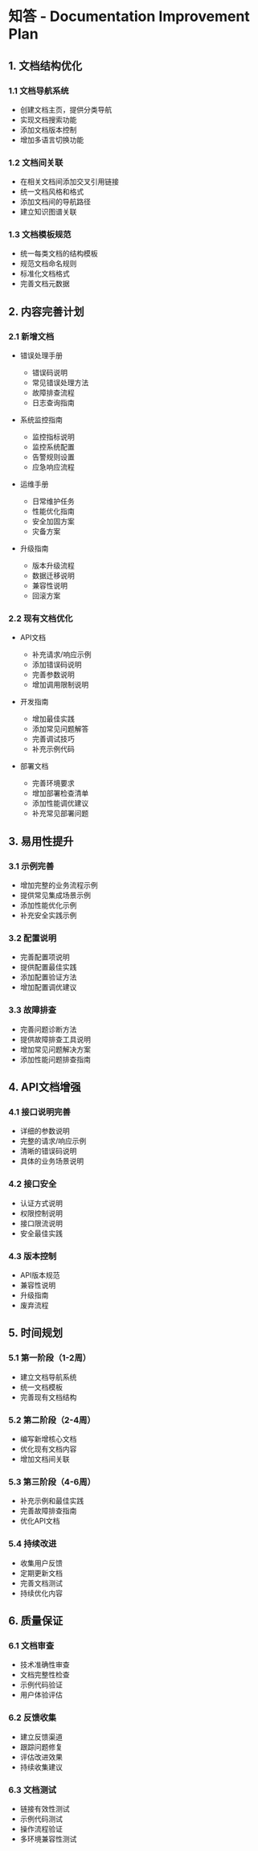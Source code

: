 # 知答 - Documentation Improvement Plan

## 1. 文档结构优化

### 1.1 文档导航系统
- 创建文档主页，提供分类导航
- 实现文档搜索功能
- 添加文档版本控制
- 增加多语言切换功能

### 1.2 文档间关联
- 在相关文档间添加交叉引用链接
- 统一文档风格和格式
- 添加文档间的导航路径
- 建立知识图谱关联

### 1.3 文档模板规范
- 统一每类文档的结构模板
- 规范文档命名规则
- 标准化文档格式
- 完善文档元数据

## 2. 内容完善计划

### 2.1 新增文档
- 错误处理手册
  - 错误码说明
  - 常见错误处理方法
  - 故障排查流程
  - 日志查询指南

- 系统监控指南
  - 监控指标说明
  - 监控系统配置
  - 告警规则设置
  - 应急响应流程

- 运维手册
  - 日常维护任务
  - 性能优化指南
  - 安全加固方案
  - 灾备方案

- 升级指南
  - 版本升级流程
  - 数据迁移说明
  - 兼容性说明
  - 回滚方案

### 2.2 现有文档优化
- API文档
  - 补充请求/响应示例
  - 添加错误码说明
  - 完善参数说明
  - 增加调用限制说明

- 开发指南
  - 增加最佳实践
  - 添加常见问题解答
  - 完善调试技巧
  - 补充示例代码

- 部署文档
  - 完善环境要求
  - 增加部署检查清单
  - 添加性能调优建议
  - 补充常见部署问题

## 3. 易用性提升

### 3.1 示例完善
- 增加完整的业务流程示例
- 提供常见集成场景示例
- 添加性能优化示例
- 补充安全实践示例

### 3.2 配置说明
- 完善配置项说明
- 提供配置最佳实践
- 添加配置验证方法
- 增加配置调优建议

### 3.3 故障排查
- 完善问题诊断方法
- 提供故障排查工具说明
- 增加常见问题解决方案
- 添加性能问题排查指南

## 4. API文档增强

### 4.1 接口说明完善
- 详细的参数说明
- 完整的请求/响应示例
- 清晰的错误码说明
- 具体的业务场景说明

### 4.2 接口安全
- 认证方式说明
- 权限控制说明
- 接口限流说明
- 安全最佳实践

### 4.3 版本控制
- API版本规范
- 兼容性说明
- 升级指南
- 废弃流程

## 5. 时间规划

### 5.1 第一阶段（1-2周）
- 建立文档导航系统
- 统一文档模板
- 完善现有文档结构

### 5.2 第二阶段（2-4周）
- 编写新增核心文档
- 优化现有文档内容
- 增加文档间关联

### 5.3 第三阶段（4-6周）
- 补充示例和最佳实践
- 完善故障排查指南
- 优化API文档

### 5.4 持续改进
- 收集用户反馈
- 定期更新文档
- 完善文档测试
- 持续优化内容

## 6. 质量保证

### 6.1 文档审查
- 技术准确性审查
- 文档完整性检查
- 示例代码验证
- 用户体验评估

### 6.2 反馈收集
- 建立反馈渠道
- 跟踪问题修复
- 评估改进效果
- 持续收集建议

### 6.3 文档测试
- 链接有效性测试
- 示例代码测试
- 操作流程验证
- 多环境兼容性测试